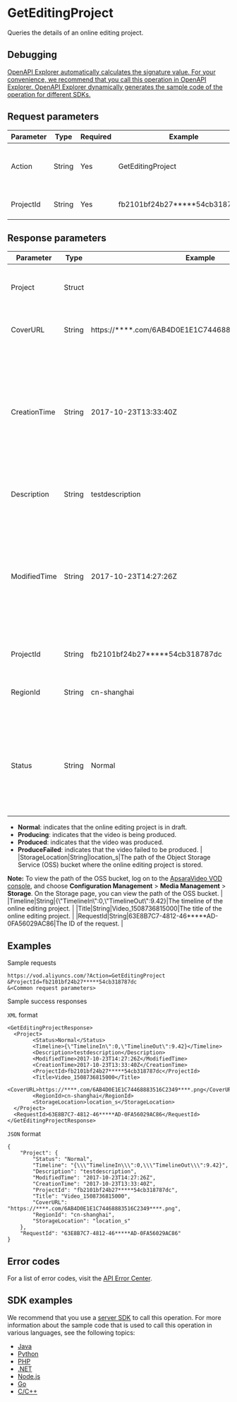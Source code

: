 # GetEditingProject

Queries the details of an online editing project.

## Debugging

[OpenAPI Explorer automatically calculates the signature value. For your convenience, we recommend that you call this operation in OpenAPI Explorer. OpenAPI Explorer dynamically generates the sample code of the operation for different SDKs.](https://api.aliyun.com/#product=vod&api=GetEditingProject&type=RPC&version=2017-03-21)

## Request parameters

|Parameter|Type|Required|Example|Description|
|---------|----|--------|-------|-----------|
|Action|String|Yes|GetEditingProject|The operation that you want to perform. Set the value to **GetEditingProject**. |
|ProjectId|String|Yes|fb2101bf24b27\*\*\*\*\*54cb318787dc|The ID of the online editing project. |

## Response parameters

|Parameter|Type|Example|Description|
|---------|----|-------|-----------|
|Project|Struct| |The information about the online editing project. |
|CoverURL|String|https://\*\*\*\*.com/6AB4D0E1E1C74468883516C2349\*\*\*\*.png|The thumbnail URL of the online editing project. |
|CreationTime|String|2017-10-23T13:33:40Z|The time when the online editing project was created. The time follows the ISO 8601 standard in the *yyyy-MM-dd*T*HH:mm:ss*Z format. The time is displayed in UTC. |
|Description|String|testdescription|The description of the online editing project. |
|ModifiedTime|String|2017-10-23T14:27:26Z|The last time when the online editing project was modified. The time follows the ISO 8601 standard in the *yyyy-MM-dd*T*HH:mm:ss*Z format. The time is displayed in UTC. |
|ProjectId|String|fb2101bf24b27\*\*\*\*\*54cb318787dc|The ID of the online editing project. |
|RegionId|String|cn-shanghai|The region where the online editing project was created. |
|Status|String|Normal|The status of the online editing project. Separate multiple states with commas \(,\). By default, all online editing projects were queried. Valid values:

-   **Normal**: indicates that the online editing project is in draft.
-   **Producing**: indicates that the video is being produced.
-   **Produced**: indicates that the video was produced.
-   **ProduceFailed**: indicates that the video failed to be produced. |
|StorageLocation|String|location\_s|The path of the Object Storage Service \(OSS\) bucket where the online editing project is stored.

**Note:** To view the path of the OSS bucket, log on to the [ApsaraVideo VOD console](https://vod.console.aliyun.com/?spm=a2c4g.11186623.2.15.6948257eaZ4m54#/vod/settings/censored), and choose **Configuration Management** \> **Media Management** \> **Storage**. On the Storage page, you can view the path of the OSS bucket. |
|Timeline|String|\{\\"TimelineIn\\":0,\\"TimelineOut\\":9.42\}|The timeline of the online editing project. |
|Title|String|Video\_1508736815000|The title of the online editing project. |
|RequestId|String|63E8B7C7-4812-46\*\*\*\*\*AD-0FA56029AC86|The ID of the request. |

## Examples

Sample requests

```
https://vod.aliyuncs.com/?Action=GetEditingProject
&ProjectId=fb2101bf24b27*****54cb318787dc
&<Common request parameters>
```

Sample success responses

`XML` format

```
<GetEditingProjectResponse>
  <Project>
        <Status>Normal</Status>
        <Timeline>{\"TimelineIn\":0,\"TimelineOut\":9.42}</Timeline>
        <Description>testdescription</Description>
        <ModifiedTime>2017-10-23T14:27:26Z</ModifiedTime>
        <CreationTime>2017-10-23T13:33:40Z</CreationTime>
        <ProjectId>fb2101bf24b27*****54cb318787dc</ProjectId>
        <Title>Video_1508736815000</Title>
        <CoverURL>https://****.com/6AB4D0E1E1C74468883516C2349****.png</CoverURL>
        <RegionId>cn-shanghai</RegionId>
        <StorageLocation>location_s</StorageLocation>
  </Project>
  <RequestId>63E8B7C7-4812-46*****AD-0FA56029AC86</RequestId>
</GetEditingProjectResponse>
```

`JSON` format

```
{
    "Project": {
        "Status": "Normal",
        "Timeline": "{\\\"TimelineIn\\\":0,\\\"TimelineOut\\\":9.42}",
        "Description": "testdescription",
        "ModifiedTime": "2017-10-23T14:27:26Z",
        "CreationTime": "2017-10-23T13:33:40Z",
        "ProjectId": "fb2101bf24b27*****54cb318787dc",
        "Title": "Video_1508736815000",
        "CoverURL": "https://****.com/6AB4D0E1E1C74468883516C2349****.png",
        "RegionId": "cn-shanghai",
        "StorageLocation": "location_s"
    },
    "RequestId": "63E8B7C7-4812-46*****AD-0FA56029AC86"
}
```

## Error codes

For a list of error codes, visit the [API Error Center](https://error-center.alibabacloud.com/status/product/vod).

## SDK examples

We recommend that you use a [server SDK](~~101789~~) to call this operation. For more information about the sample code that is used to call this operation in various languages, see the following topics:

-   [Java](~~61063~~)
-   [Python](~~61054~~)
-   [PHP](~~61069~~)
-   [.NET](~~84750~~)
-   [Node.js](~~101396~~)
-   [Go](~~101411~~)
-   [C/C++](~~101261~~)

